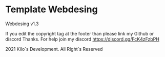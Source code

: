 # Template Webdesing
Webdesing v1.3

If you edit the copyright tag at the footer than please link my Github or discord Thanks.
For help join my discord
https://discord.gg/FcK4zFzbPH

2021 Kilo´s Development. All Right´s Reserved 


